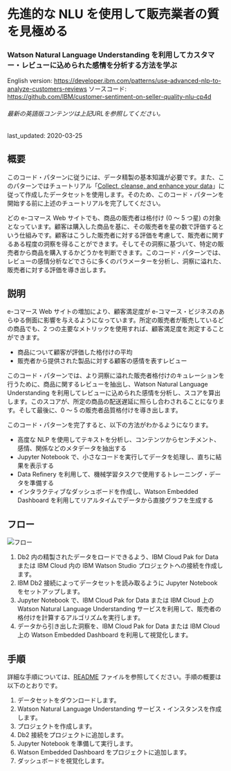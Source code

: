 # 先進的な NLU を使用して販売業者の質を見極める

### Watson Natural Language Understanding を利用してカスタマー・レビューに込められた感情を分析する方法を学ぶ

English version: https://developer.ibm.com/patterns/use-advanced-nlp-to-analyze-customers-reviews
  ソースコード: https://github.com/IBM/customer-sentiment-on-seller-quality-nlu-cp4d

###### 最新の英語版コンテンツは上記URLを参照してください。
last_updated: 2020-03-25

 
## 概要

このコード・パターンに従うには、データ精製の基本知識が必要です。また、このパターンではチュートリアル「[Collect, cleanse, and enhance your data](https://developer.ibm.com/tutorials/collect-cleanse-and-enhance-your-data)」に従って作成したデータセットを使用します。そのため、このコード・パターンを開始する前に上述のチュートリアルを完了してください。

どの e-コマース Web サイトでも、商品の販売者は格付け (0 ～ 5 つ星) の対象となっています。顧客は購入した商品を基に、その販売者を星の数で評価するという仕組みです。顧客はこうした販売者に対する評価を考慮して、販売者に関するある程度の洞察を得ることができます。そしてその洞察に基づいて、特定の販売者から商品を購入するかどうかを判断できます。このコード・パターンでは、レビューの感情分析などでさらに多くのパラメーターを分析し、洞察に溢れた、販売者に対する評価を導き出します。

## 説明

e-コマース Web サイトの増加により、顧客満足度が e-コマース・ビジネスのあらゆる側面に影響を与えるようになっています。所定の販売者が販売しているどの商品でも、2 つの主要なメトリックを使用すれば、顧客満足度を測定することができます。

* 商品について顧客が評価した格付けの平均
* 販売者から提供された製品に対する顧客の感情を表すレビュー

このコード・パターンでは、より洞察に溢れた販売者格付けのキュレーションを行うために、商品に関するレビューを抽出し、Watson Natural Language Understanding を利用してレビューに込められた感情を分析し、スコアを算出します。このスコアが、所定の商品の配送遅延に照らし合わされることになります。そして最後に、0 ～ 5 の販売者品質格付けを導き出します。

このコード・パターンを完了すると、以下の方法がわかるようになります。

* 高度な NLP を使用してテキストを分析し、コンテンツからセンチメント、感情、関係などのメタデータを抽出する
* Jupyter Notebook で、小さなコードを実行してデータを処理し、直ちに結果を表示する
* Data Refinery を利用して、機械学習タスクで使用するトレーニング・データを準備する
* インタラクティブなダッシュボードを作成し、Watson Embedded Dashboard を利用してリアルタイムでデータから直接グラフを生成する


## フロー

![フロー](../../images/arch_diagram_1.png)

1. Db2 内の精製されたデータをロードできるよう、IBM Cloud Pak for Data または IBM Cloud 内の IBM Watson Studio プロジェクトへの接続を作成します。
1. IBM Db2 接続によってデータセットを読み取るように Jupyter Notebook をセットアップします。
1. Jupyter Notebook で、IBM Cloud Pak for Data または IBM Cloud 上の Watson Natural Language Understanding サービスを利用して、販売者の格付けを計算するアルゴリズムを実行します。
1. データから引き出した洞察を、IBM Cloud Pak for Data または IBM Cloud 上の Watson Embedded Dashboard を利用して視覚化します。

## 手順

詳細な手順については、[README](https://github.com/IBM/customer-sentiment-on-seller-quality-nlu-cp4d/blob/master/README.md) ファイルを参照してください。手順の概要は以下のとおりです。

1. データセットをダウンロードします。
1. Watson Natural Language Understanding サービス・インスタンスを作成します。
1. プロジェクトを作成します。
1. Db2 接続をプロジェクトに追加します。
1. Jupyter Notebook を準備して実行します。
1. Watson Embedded Dashboard をプロジェクトに追加します。
1. ダッシュボードを視覚化します。
